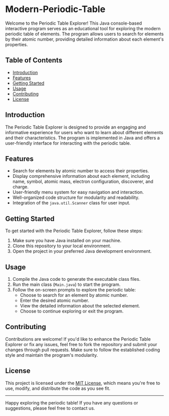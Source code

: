 # Modern-Periodic-Table

Welcome to the Periodic Table Explorer! This Java console-based interactive program serves as an educational tool for exploring the modern periodic table of elements. The program allows users to search for elements by their atomic number, providing detailed information about each element's properties.

## Table of Contents

- [Introduction](#introduction)
- [Features](#features)
- [Getting Started](#getting-started)
- [Usage](#usage)
- [Contributing](#contributing)
- [License](#license)

## Introduction

The Periodic Table Explorer is designed to provide an engaging and informative experience for users who want to learn about different elements and their characteristics. The program is implemented in Java and offers a user-friendly interface for interacting with the periodic table.

## Features

- Search for elements by atomic number to access their properties.
- Display comprehensive information about each element, including name, symbol, atomic mass, electron configuration, discoverer, and charge.
- User-friendly menu system for easy navigation and interaction.
- Well-organized code structure for modularity and readability.
- Integration of the `java.util.Scanner` class for user input.

## Getting Started

To get started with the Periodic Table Explorer, follow these steps:

1. Make sure you have Java installed on your machine.
2. Clone this repository to your local environment.
3. Open the project in your preferred Java development environment.

## Usage

1. Compile the Java code to generate the executable class files.
2. Run the main class (`Main.java`) to start the program.
3. Follow the on-screen prompts to explore the periodic table:
   - Choose to search for an element by atomic number.
   - Enter the desired atomic number.
   - View the detailed information about the selected element.
   - Choose to continue exploring or exit the program.

## Contributing

Contributions are welcome! If you'd like to enhance the Periodic Table Explorer or fix any issues, feel free to fork the repository and submit your changes through pull requests. Make sure to follow the established coding style and maintain the program's modularity.

## License

This project is licensed under the [MIT License](LICENSE), which means you're free to use, modify, and distribute the code as you see fit.

---

Happy exploring the periodic table! If you have any questions or suggestions, please feel free to contact us.
